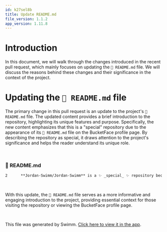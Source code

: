 ```yaml
---
id: k27sel8b
title: Update README.md
file_version: 1.1.2
app_version: 1.11.8
---
```


# Introduction

In this document, we will walk through the changes introduced in the recent pull request, which mainly focuses on updating the `📄 README.md` file. We will discuss the reasons behind these changes and their significance in the context of the project.

# Updating the `📄 README.md` file

The primary change in this pull request is an update to the project's `📄 README.md` file. The updated content provides a brief introduction to the repository, highlighting its unique features and purpose. Specifically, the new content emphasizes that this is a "special" repository due to the appearance of its `📄 README.md` file on the BucketFace profile page. By describing the repository as special, it draws attention to the project's significance and helps the reader understand its unique role.

<br/>


<!-- NOTE-swimm-snippet: the lines below link your snippet to Swimm -->
### 📄 README.md
```markdown
2      **Jordan-Swimm/Jordan-Swimm** is a ✨ _special_ ✨ repository because its `README.md` (this file) appears on your BucketFace profile.
```

<br/>

With this update, the `📄 README.md` file serves as a more informative and engaging introduction to the project, providing essential context for those visiting the repository or viewing the BucketFace profile page.

<br/>

This file was generated by Swimm. [Click here to view it in the app](https://app.swimm.io/repos/Z2l0aHViJTNBJTNBSm9yZGFuLVN3aW1tJTNBJTNBSm9yZGFuLVN3aW1t/docs/k27sel8b).
